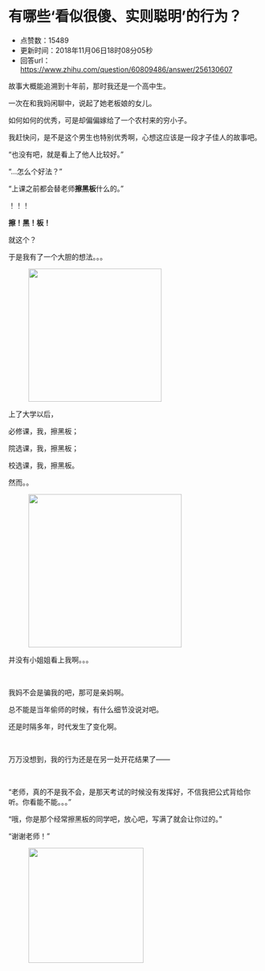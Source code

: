 # 有哪些‘看似很傻、实则聪明’的行为？
- 点赞数：15489
- 更新时间：2018年11月06日18时08分05秒
- 回答url：https://www.zhihu.com/question/60809486/answer/256130607
<body>
 <p data-pid="JAe5x329">故事大概能追溯到十年前，那时我还是一个高中生。</p>
 <p data-pid="yHYg8NdQ">一次在和我妈闲聊中，说起了她老板娘的女儿。</p>
 <p data-pid="E7hwpsvT">如何如何的优秀，可是却偏偏嫁给了一个农村来的穷小子。</p>
 <p data-pid="EARjtLJx">我赶快问，是不是这个男生也特别优秀啊，心想这应该是一段才子佳人的故事吧。</p>
 <p data-pid="FlgQqpB_">“也没有吧，就是看上了他人比较好。”</p>
 <p data-pid="RYVoxeFr">“...怎么个好法？”</p>
 <p data-pid="RCiE91P1">“上课之前都会替老师<b>擦黑板</b>什么的。”</p>
 <p data-pid="6BBcilF_">！！！</p>
 <p data-pid="LtlDoQUq"><b>擦！黑！板！</b></p>
 <p data-pid="bnXnLtCv">就这个？</p>
 <p data-pid="bGr0khBX">于是我有了一个大胆的想法。。。</p>
 <figure data-size="normal">
  <img src="https://picx.zhimg.com/50/v2-56902dd6ee573b6663f4e6ebd613910f_720w.jpg?source=1940ef5c" data-rawwidth="265" data-rawheight="265" data-size="normal" data-caption="" data-original-token="v2-56902dd6ee573b6663f4e6ebd613910f" class="content_image" width="265">
 </figure>
 <p data-pid="6n9Esl6r">上了大学以后，</p>
 <p data-pid="e3x9mF8F">必修课，我，擦黑板；</p>
 <p data-pid="DI8JOWvs">院选课，我，擦黑板；</p>
 <p data-pid="HXnNJRRA">校选课，我，擦黑板。</p>
 <p data-pid="UXI7VfIa">然而。。</p>
 <figure data-size="normal">
  <img src="https://picx.zhimg.com/50/v2-e7693aeb053ace10d86bec0978b7425f_720w.jpg?source=1940ef5c" data-rawwidth="305" data-rawheight="270" data-size="normal" data-caption="" data-original-token="v2-e7693aeb053ace10d86bec0978b7425f" class="content_image" width="305">
 </figure>
 <p data-pid="iKdBrE4T">并没有小姐姐看上我啊。。。</p>
 <p class="ztext-empty-paragraph"><br></p>
 <p data-pid="-yJVrpvy">我妈不会是骗我的吧，那可是亲妈啊。</p>
 <p data-pid="AItXJZFY">总不能是当年偷师的时候，有什么细节没说对吧。</p>
 <p data-pid="iOnoW8gA">还是时隔多年，时代发生了变化啊。</p>
 <p class="ztext-empty-paragraph"><br></p>
 <p data-pid="SGdQdZoN">万万没想到，我的行为还是在另一处开花结果了——</p>
 <p class="ztext-empty-paragraph"><br></p>
 <p data-pid="rj0tdt1M">“老师，真的不是我不会，是那天考试的时候没有发挥好，不信我把公式背给你听。你看能不能。。。”</p>
 <p data-pid="jbepBGj4">“哦，你是那个经常擦黑板的同学吧，放心吧，写满了就会让你过的。”</p>
 <p data-pid="hsFK_FK5">“谢谢老师！”</p>
 <figure data-size="normal">
  <img src="https://picx.zhimg.com/50/v2-534eb2d915b645bdecfd71562aae70a6_720w.jpg?source=1940ef5c" data-rawwidth="229" data-rawheight="240" data-size="normal" data-caption="" data-original-token="v2-534eb2d915b645bdecfd71562aae70a6" class="content_image" width="229">
 </figure>
 <p></p>
</body>